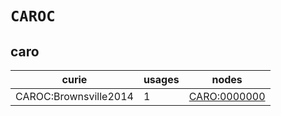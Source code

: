 # `CAROC`

## caro

| curie                 |   usages | nodes                                               |
|-----------------------|----------|-----------------------------------------------------|
| CAROC:Brownsville2014 |        1 | [CARO:0000000](https://bioregistry.io/CARO:0000000) |

